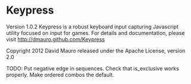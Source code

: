 Keypress
========
Version 1.0.2
Keypress is a robust keyboard input capturing Javascript utility
focused on input for games. For details and documentation, please
visit http://dmauro.github.com/Keypress

Copyright 2012 David Mauro
released under the Apache License, version 2.0

TODO:
    Put negative edge in sequences.
    Check that is_exclusive works properly.
    Make ordered combos the default.
